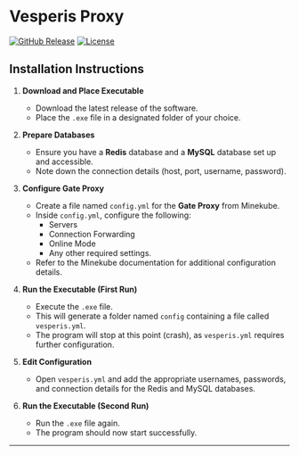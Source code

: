 # Vesperis Proxy

[![GitHub Release](https://img.shields.io/github/v/release/team-vesperis/vesperis-proxy?link=https%3A%2F%2Fgithub.com%2Fteam-vesperis%2Fvesperis-proxy%2Freleases)](https://github.com/team-vesperis/vesperis-proxy/releases)
[![License](https://img.shields.io/github/license/team-vesperis/vesperis-proxy?link=https%3A%2F%2Fgithub.com%2Fteam-vesperis%2Fvesperis-proxy%2Fblob%2Fmain%2FLICENSE)](https://github.com/team-vesperis/vesperis-proxy/blob/main/LICENSE)

## Installation Instructions

1. **Download and Place Executable**  
   - Download the latest release of the software.  
   - Place the `.exe` file in a designated folder of your choice.

2. **Prepare Databases**  
   - Ensure you have a **Redis** database and a **MySQL** database set up and accessible.  
   - Note down the connection details (host, port, username, password).

3. **Configure Gate Proxy**  
   - Create a file named `config.yml` for the **Gate Proxy** from Minekube.  
   - Inside `config.yml`, configure the following:
     - Servers
     - Connection Forwarding
     - Online Mode
     - Any other required settings.  
   - Refer to the Minekube documentation for additional configuration details.

4. **Run the Executable (First Run)**  
   - Execute the `.exe` file.  
   - This will generate a folder named `config` containing a file called `vesperis.yml`.  
   - The program will stop at this point (crash), as `vesperis.yml` requires further configuration.

5. **Edit Configuration**  
   - Open `vesperis.yml` and add the appropriate usernames, passwords, and connection details for the Redis and MySQL databases.  

6. **Run the Executable (Second Run)**  
   - Run the `.exe` file again.  
   - The program should now start successfully.  

---
